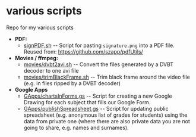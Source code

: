 # various scripts
Repo for my various scripts

* **PDF:**
  * [signPDF.sh](signPDF.sh) -- Script for pasting `signature.png` into a PDF file. Reused from: https://github.com/szapp/pdfUtils/
* **Movies / ffmpeg:**
  * [movies/dvbt2avi.sh](movies/dvbt2avi.sh) -- Convert the files generated by a DVBT decoder to one avi file
  * [movies/trimBlackFrame.sh](movies/trimBlackFrame.sh) -- Trim black frame around the video file (e.g. in files ripped by a DVBT decoder)
* **Google Apps**
  * [GApps/chartsInForms.gs](GApps/chartsInForms.gs) -- Script for creating a new Google Drawing for each subject that fills our Google Form.
  * [GApps/publishSpreadsheet.gs](GApps/publishSpreadsheet.gs) -- Script for updating public spreadsheet (e.g. anonymous list of grades for students) using the data from private one (where there are also private data you are not going to share, e.g. names and surnames).

